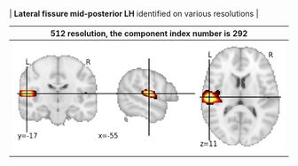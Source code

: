 


| **Lateral fissure mid-posterior LH** identified on various resolutions |

| 512 resolution, the component index number is 292|  
|:---:|  
| ![Component 512](../512/final/292.jpg "From component 512: Lateral fissure mid-posterior LH") |